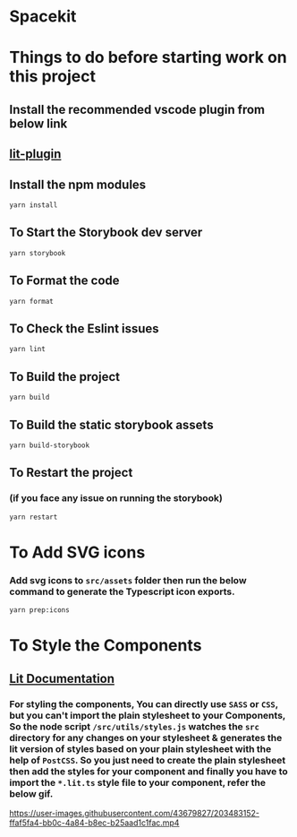 # Spacekit

# Things to do before starting work on this project

## Install the recommended vscode plugin from below link

## [lit-plugin](https://marketplace.visualstudio.com/items?itemName=runem.lit-plugin) 

## Install the npm modules

```
yarn install
```

## To Start the Storybook dev server

```
yarn storybook
```

## To Format the code

```
yarn format
```

## To Check the Eslint issues

```
yarn lint
```

## To Build the project

```
yarn build
```

## To Build the static storybook assets

```
yarn build-storybook
```

## To Restart the project
### (if you face any issue on running the storybook)

```
yarn restart
```

# To Add SVG icons
### Add svg icons to `src/assets` folder then run the below command to generate the Typescript icon exports.

```
yarn prep:icons
```

# To Style the Components
## [Lit Documentation](https://lit.dev/docs/components/styles/)
###  For styling the components, You can directly use `SASS` or `CSS`, but you can't import the plain stylesheet to your Components, So the node script `/src/utils/styles.js` watches the `src` directory for any changes on your stylesheet & generates the lit version of styles based on your plain stylesheet with the help of `PostCSS`. So you just need to create the plain stylesheet then add the styles for your component and finally you have to import the `*.lit.ts` style file to your component, refer the below gif.


https://user-images.githubusercontent.com/43679827/203483152-ffaf5fa4-bb0c-4a84-b8ec-b25aad1c1fac.mp4

